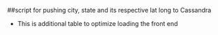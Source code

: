 ##script for pushing city, state and its respective lat long to Cassandra
 - This is additional table to optimize loading the front end

